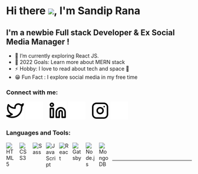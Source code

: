 # Hi there <img src="https://github.com/TheDudeThatCode/TheDudeThatCode/blob/master/Assets/Hi.gif" width="30px">, I'm Sandip Rana

## I'm a newbie Full stack Developer & Ex Social Media Manager !

- 🔭 I’m currently exploring React JS.
- 🥅 2022 Goals: Learn more about MERN stack
- ⚡ Hobby: I love to read about tech and space 🌌
- 😁 Fun Fact : I explore social media in my free time

### Connect with me:

[![website](./img/twitter-light.svg)](https://twitter.com/sandipxr#gh-light-mode-only)
[![website](./img/twitter-dark.svg)](https://twitter.com/sandipxr#gh-dark-mode-only)
&nbsp;&nbsp;
[![website](./img/linkedin-light.svg)](https://linkedin.com/in/sandip-m-rana#gh-light-mode-only)
[![website](./img/linkedin-dark.svg)](https://linkedin.com/in/sandip-m-rana#gh-dark-mode-only)
&nbsp;&nbsp;
[![website](./img/instagram-light.svg)](https://instagram.com/elaichiwalibiryani#gh-light-mode-only)
[![website](./img/instagram-dark.svg)](https://instagram.com/elaichiwalibiryani#gh-dark-mode-only)

### Languages and Tools:

<img align="left" alt="HTML5" width="26px" src="https://cdn.jsdelivr.net/gh/devicons/devicon/icons/html5/html5-original.svg" style="padding-right:10px;" />
<img align="left" alt="CSS3" width="26px" src="https://cdn.jsdelivr.net/gh/devicons/devicon/icons/css3/css3-original.svg" style="padding-right:10px;" />
<img align="left" alt="Sass" width="26px" src="https://cdn.jsdelivr.net/gh/devicons/devicon/icons/sass/sass-original.svg" style="padding-right:10px;" />
<img align="left" alt="JavaScript" width="26px" src="https://cdn.jsdelivr.net/gh/devicons/devicon/icons/javascript/javascript-original.svg" style="padding-right:10px;" />
<img align="left" alt="React" width="26px" src="https://cdn.jsdelivr.net/gh/devicons/devicon/icons/react/react-original.svg" style="padding-right:10px;" />
<img align="left" alt="Gatsby" width="26px" src="https://cdn.jsdelivr.net/gh/devicons/devicon/icons/express/express-original.svg" style="padding-right:10px;" />
<img align="left" alt="Node.js" width="26px" src="https://cdn.jsdelivr.net/gh/devicons/devicon/icons/nodejs/nodejs-original.svg" style="padding-right:10px;" />
<img align="left" alt="MongoDB" width="26px" src="https://cdn.jsdelivr.net/gh/devicons/devicon/icons/mongodb/mongodb-original.svg" style="padding-right:10px;" />
<br />
<br />

---
